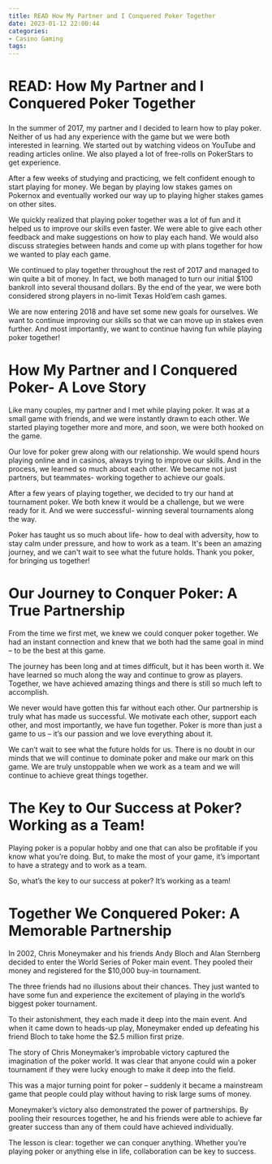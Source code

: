 ```yaml
---
title: READ How My Partner and I Conquered Poker Together
date: 2023-01-12 22:00:44
categories:
- Casino Gaming
tags:
---
```



#  READ: How My Partner and I Conquered Poker Together

###
In the summer of 2017, my partner and I decided to learn how to play poker. Neither of us had any experience with the game but we were both interested in learning. We started out by watching videos on YouTube and reading articles online. We also played a lot of free-rolls on PokerStars to get experience.

After a few weeks of studying and practicing, we felt confident enough to start playing for money. We began by playing low stakes games on Pokernox and eventually worked our way up to playing higher stakes games on other sites.

We quickly realized that playing poker together was a lot of fun and it helped us to improve our skills even faster. We were able to give each other feedback and make suggestions on how to play each hand. We would also discuss strategies between hands and come up with plans together for how we wanted to play each game.

We continued to play together throughout the rest of 2017 and managed to win quite a bit of money. In fact, we both managed to turn our initial $100 bankroll into several thousand dollars. By the end of the year, we were both considered strong players in no-limit Texas Hold’em cash games.

We are now entering 2018 and have set some new goals for ourselves. We want to continue improving our skills so that we can move up in stakes even further. And most importantly, we want to continue having fun while playing poker together!

#  How My Partner and I Conquered Poker- A Love Story

Like many couples, my partner and I met while playing poker. It was at a small game with friends, and we were instantly drawn to each other. We started playing together more and more, and soon, we were both hooked on the game.

Our love for poker grew along with our relationship. We would spend hours playing online and in casinos, always trying to improve our skills. And in the process, we learned so much about each other. We became not just partners, but teammates- working together to achieve our goals.

After a few years of playing together, we decided to try our hand at tournament poker. We both knew it would be a challenge, but we were ready for it. And we were successful- winning several tournaments along the way.

Poker has taught us so much about life- how to deal with adversity, how to stay calm under pressure, and how to work as a team. It's been an amazing journey, and we can't wait to see what the future holds. Thank you poker, for bringing us together!

#  Our Journey to Conquer Poker: A True Partnership

From the time we first met, we knew we could conquer poker together. We had an instant connection and knew that we both had the same goal in mind – to be the best at this game.

The journey has been long and at times difficult, but it has been worth it. We have learned so much along the way and continue to grow as players. Together, we have achieved amazing things and there is still so much left to accomplish.

We never would have gotten this far without each other. Our partnership is truly what has made us successful. We motivate each other, support each other, and most importantly, we have fun together. Poker is more than just a game to us – it’s our passion and we love everything about it.

We can’t wait to see what the future holds for us. There is no doubt in our minds that we will continue to dominate poker and make our mark on this game. We are truly unstoppable when we work as a team and we will continue to achieve great things together.

#  The Key to Our Success at Poker? Working as a Team!

Playing poker is a popular hobby and one that can also be profitable if you know what you’re doing. But, to make the most of your game, it’s important to have a strategy and to work as a team.

So, what’s the key to our success at poker? It’s working as a team!

#  Together We Conquered Poker: A Memorable Partnership

In 2002, Chris Moneymaker and his friends Andy Bloch and Alan Sternberg decided to enter the World Series of Poker main event. They pooled their money and registered for the $10,000 buy-in tournament.

The three friends had no illusions about their chances. They just wanted to have some fun and experience the excitement of playing in the world’s biggest poker tournament.

To their astonishment, they each made it deep into the main event. And when it came down to heads-up play, Moneymaker ended up defeating his friend Bloch to take home the $2.5 million first prize.

The story of Chris Moneymaker’s improbable victory captured the imagination of the poker world. It was clear that anyone could win a poker tournament if they were lucky enough to make it deep into the field.

This was a major turning point for poker – suddenly it became a mainstream game that people could play without having to risk large sums of money.

Moneymaker’s victory also demonstrated the power of partnerships. By pooling their resources together, he and his friends were able to achieve far greater success than any of them could have achieved individually.

The lesson is clear: together we can conquer anything. Whether you’re playing poker or anything else in life, collaboration can be key to success.